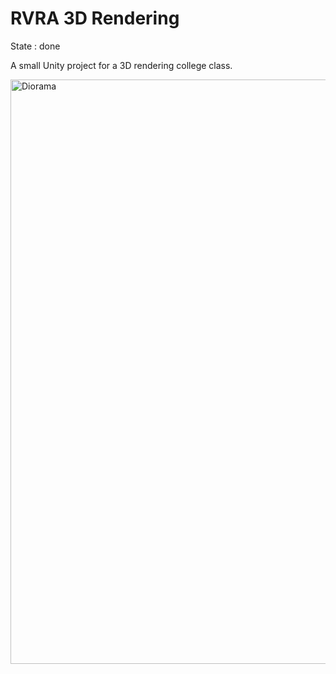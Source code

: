 # RVRA 3D Rendering

State : done

A small Unity project for a 3D rendering college class.

<img width="1663" height="935" alt="Diorama" src="https://github.com/user-attachments/assets/668a9cff-3dff-4cd4-9199-2a7a7aa59523" />
